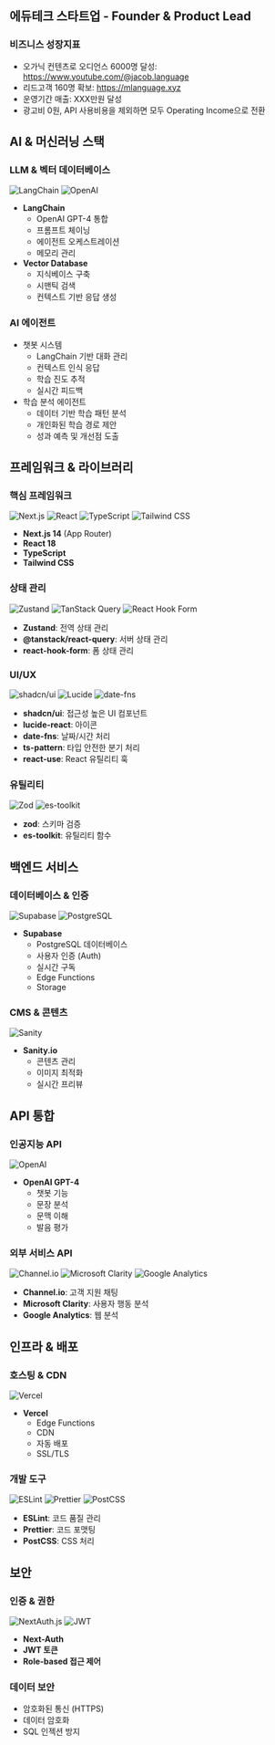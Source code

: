 ## 에듀테크 스타트업 - Founder & Product Lead

### 비즈니스 성장지표
- 오가닉 컨텐츠로 오디언스 6000명 달성: https://www.youtube.com/@jacob.language
- 리드고객 160명 확보: https://mlanguage.xyz
- 운영기간 매출: XXX만원 달성
- 광고비 0원, API 사용비용을 제외하면 모두 Operating Income으로 전환

## AI & 머신러닝 스택

### LLM & 벡터 데이터베이스
![LangChain](https://cdn.simpleicons.org/langchain)
![OpenAI](https://cdn.simpleicons.org/openai)
- **LangChain**
  - OpenAI GPT-4 통합
  - 프롬프트 체이닝
  - 에이전트 오케스트레이션
  - 메모리 관리
- **Vector Database**
  - 지식베이스 구축
  - 시맨틱 검색
  - 컨텍스트 기반 응답 생성

### AI 에이전트
- 챗봇 시스템
  - LangChain 기반 대화 관리
  - 컨텍스트 인식 응답
  - 학습 진도 추적
  - 실시간 피드백
- 학습 분석 에이전트
  - 데이터 기반 학습 패턴 분석
  - 개인화된 학습 경로 제안
  - 성과 예측 및 개선점 도출

## 프레임워크 & 라이브러리

### 핵심 프레임워크
![Next.js](https://cdn.simpleicons.org/nextdotjs)
![React](https://cdn.simpleicons.org/react)
![TypeScript](https://cdn.simpleicons.org/typescript)
![Tailwind CSS](https://cdn.simpleicons.org/tailwindcss)

- **Next.js 14** (App Router)
- **React 18**
- **TypeScript**
- **Tailwind CSS**

### 상태 관리
![Zustand](https://cdn.simpleicons.org/zustand)
![TanStack Query](https://cdn.simpleicons.org/tanstackquery)
![React Hook Form](https://cdn.simpleicons.org/reacthookform)

- **Zustand**: 전역 상태 관리
- **@tanstack/react-query**: 서버 상태 관리
- **react-hook-form**: 폼 상태 관리

### UI/UX
![shadcn/ui](https://cdn.simpleicons.org/shadcnui)
![Lucide](https://cdn.simpleicons.org/lucide)
![date-fns](https://cdn.simpleicons.org/datefns)

- **shadcn/ui**: 접근성 높은 UI 컴포넌트
- **lucide-react**: 아이콘
- **date-fns**: 날짜/시간 처리
- **ts-pattern**: 타입 안전한 분기 처리
- **react-use**: React 유틸리티 훅

### 유틸리티
![Zod](https://cdn.simpleicons.org/zod)
![es-toolkit](https://cdn.simpleicons.org/estoolkit)

- **zod**: 스키마 검증
- **es-toolkit**: 유틸리티 함수

## 백엔드 서비스

### 데이터베이스 & 인증
![Supabase](https://cdn.simpleicons.org/supabase)
![PostgreSQL](https://cdn.simpleicons.org/postgresql)

- **Supabase**
  - PostgreSQL 데이터베이스
  - 사용자 인증 (Auth)
  - 실시간 구독
  - Edge Functions
  - Storage

### CMS & 콘텐츠
![Sanity](https://cdn.simpleicons.org/sanity)

- **Sanity.io**
  - 콘텐츠 관리
  - 이미지 최적화
  - 실시간 프리뷰

## API 통합

### 인공지능 API
![OpenAI](https://cdn.simpleicons.org/openai)

- **OpenAI GPT-4**
  - 챗봇 기능
  - 문장 분석
  - 문맥 이해
  - 발음 평가

### 외부 서비스 API
![Channel.io](https://cdn.simpleicons.org/channelio)
![Microsoft Clarity](https://cdn.simpleicons.org/microsoftclarity)
![Google Analytics](https://cdn.simpleicons.org/googleanalytics)

- **Channel.io**: 고객 지원 채팅
- **Microsoft Clarity**: 사용자 행동 분석
- **Google Analytics**: 웹 분석

## 인프라 & 배포

### 호스팅 & CDN
![Vercel](https://cdn.simpleicons.org/vercel)

- **Vercel**
  - Edge Functions
  - CDN
  - 자동 배포
  - SSL/TLS

### 개발 도구
![ESLint](https://cdn.simpleicons.org/eslint)
![Prettier](https://cdn.simpleicons.org/prettier)
![PostCSS](https://cdn.simpleicons.org/postcss)

- **ESLint**: 코드 품질 관리
- **Prettier**: 코드 포맷팅
- **PostCSS**: CSS 처리

## 보안

### 인증 & 권한
![NextAuth.js](https://cdn.simpleicons.org/nextauthjs)
![JWT](https://cdn.simpleicons.org/jsonwebtokens)

- **Next-Auth**
- **JWT 토큰**
- **Role-based 접근 제어**

### 데이터 보안
- 암호화된 통신 (HTTPS)
- 데이터 암호화
- SQL 인젝션 방지
